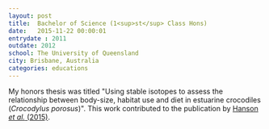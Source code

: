 ```yaml
---
layout: post
title:  Bachelor of Science (1<sup>st</sup> Class Hons)
date:   2015-11-22 00:00:01
entrydate : 2011
outdate: 2012
school: The University of Queensland
city: Brisbane, Australia
categories: educations
---
```


My honors thesis was titled "Using stable isotopes to assess the relationship between body-size, habitat use and diet in estuarine crocodiles (_Crocodylus porosus_)". This work contributed to the publication by [Hanson _et al._ (2015)](http://onlinelibrary.wiley.com/doi/10.1111/cobi.12551/full).
